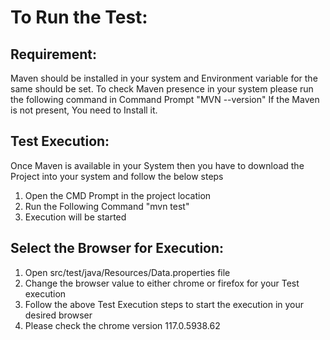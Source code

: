 # To Run the Test:

## Requirement:
Maven should be installed in your system and Environment variable for the same should be set.
To check Maven presence in your system please run the following command in Command Prompt "MVN --version" 
If the Maven is not present, You need to Install it.

## Test Execution:
Once Maven is available in your System then you have to download the Project into your system and follow the below steps
1. Open the CMD Prompt in the project location
2. Run the Following Command "mvn test"
3. Execution will be started

## Select the Browser for Execution:
1. Open src/test/java/Resources/Data.properties file
2. Change the browser value to either chrome or firefox for your Test execution
3. Follow the above Test Execution steps to start the execution in your desired browser 
4. Please check the chrome version 117.0.5938.62